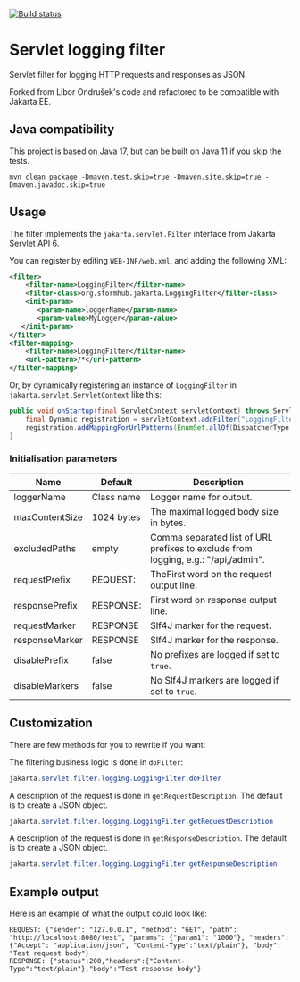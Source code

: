 [![Build status](https://github.com/Realiserad/servlet-logging-filter/actions/workflows/build-status.yml/badge.svg)](https://github.com/Realiserad/servlet-logging-filter/actions/workflows/build-status.yml)

# Servlet logging filter

Servlet filter for logging HTTP requests and responses as JSON.

Forked from Libor Ondrušek's code and refactored to be compatible with Jakarta EE.

## Java compatibility

This project is based on Java 17, but can be built on Java 11 if you skip the tests.
```
mvn clean package -Dmaven.test.skip=true -Dmaven.site.skip=true -Dmaven.javadoc.skip=true
```

## Usage

The filter implements the ``jakarta.servlet.Filter`` interface from Jakarta Servlet API 6.

You can register by editing ``WEB-INF/web.xml``, and adding the following XML:
```xml
<filter>
	<filter-name>LoggingFilter</filter-name>
	<filter-class>org.stormhub.jakarta.LoggingFilter</filter-class>
	<init-param>
       <param-name>loggerName</param-name>
       <param-value>MyLogger</param-value>
   </init-param>
</filter>
<filter-mapping>
	<filter-name>LoggingFilter</filter-name>
	<url-pattern>/*</url-pattern>
</filter-mapping>
```

Or, by dynamically registering an instance of ``LoggingFilter`` in ``jakarta.servlet.ServletContext`` like this:
```java
public void onStartup(final ServletContext servletContext) throws ServletException {
    final Dynamic registration = servletContext.addFilter("LoggingFilter", new LoggingFilter());
    registration.addMappingForUrlPatterns(EnumSet.allOf(DispatcherType.class), false, "/*");
}
```
### Initialisation parameters
| Name           | Default    | Description                                                                        |
|----------------|------------| -----------------------------------------------------------------------------------|
| loggerName     | Class name | Logger name for output.                                                            |
| maxContentSize | 1024 bytes | The maximal logged body size in bytes.                                             |
| excludedPaths  | empty      | Comma separated list of URL prefixes to exclude from logging, e.g.: "/api,/admin". |
| requestPrefix  | REQUEST:   | TheFirst word on the request output line.                                          |
| responsePrefix | RESPONSE:  | First word on response output line.                                                |
| requestMarker  | RESPONSE   | Slf4J marker for the request.                                                      |
| responseMarker | RESPONSE   | Slf4J marker for the response.                                                     |
| disablePrefix  | false      | No prefixes are logged if set to ``true``.                                         |
| disableMarkers | false      | No Slf4J markers are logged if set to ``true``.                                    |

## Customization
There are few methods for you to rewrite if you want:

The filtering business logic is done in ``doFilter``:
```java
jakarta.servlet.filter.logging.LoggingFilter.doFilter
```

A description of the request is done in ``getRequestDescription``. The default is to create a JSON object.
```java
jakarta.servlet.filter.logging.LoggingFilter.getRequestDescription
```

A description of the request is done in ``getResponseDescription``. The default is to create a JSON object.
```java
jakarta.servlet.filter.logging.LoggingFilter.getResponseDescription
```

## Example output

Here is an example of what the output could look like:
```
REQUEST: {"sender": "127.0.0.1", "method": "GET", "path": "http://localhost:8080/test", "params": {"param1": "1000"}, "headers": {"Accept": "application/json", "Content-Type":"text/plain"}, "body": "Test request body"}
RESPONSE: {"status":200,"headers":{"Content-Type":"text/plain"},"body":"Test response body"}
```
